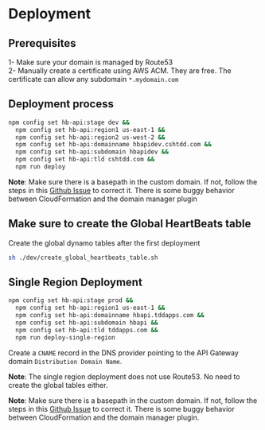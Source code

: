# Deployment  

## Prerequisites  
  
1- Make sure your domain is managed by Route53  
2- Manually create a certificate using AWS ACM. They are free. The certificate can allow any subdomain `*.mydomain.com`  

## Deployment process  

```bash
npm config set hb-api:stage dev &&
  npm config set hb-api:region1 us-east-1 &&
  npm config set hb-api:region2 us-west-2 &&
  npm config set hb-api:domainname hbapidev.cshtdd.com &&
  npm config set hb-api:subdomain hbapidev &&
  npm config set hb-api:tld cshtdd.com &&
  npm run deploy
```

**Note**: Make sure there is a basepath in the custom domain. If not, follow the steps in this [Github Issue](https://github.com/amplify-education/serverless-domain-manager/issues/57) to correct it. There is some buggy behavior between CloudFormation and the domain manager plugin

## Make sure to create the Global HeartBeats table  

Create the global dynamo tables after the first deployment  

```bash
sh ./dev/create_global_heartbeats_table.sh
```

## Single Region Deployment  

```bash
npm config set hb-api:stage prod &&
  npm config set hb-api:region1 us-east-1 &&
  npm config set hb-api:domainname hbapi.tddapps.com &&
  npm config set hb-api:subdomain hbapi &&
  npm config set hb-api:tld tddapps.com &&
  npm run deploy-single-region
```

Create a `CNAME` record in the DNS provider pointing to the API Gateway domain `Distribution Domain Name`.

**Note**: The single region deployment does not use Route53. No need to create the global tables either.  

**Note**: Make sure there is a basepath in the custom domain. If not, follow the steps in this [Github Issue](https://github.com/amplify-education/serverless-domain-manager/issues/57) to correct it. There is some buggy behavior between CloudFormation and the domain manager plugin.

